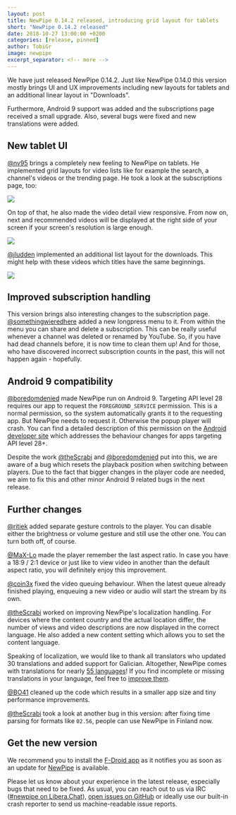 ```yaml
---
layout: post
title: NewPipe 0.14.2 released, introducing grid layout for tablets
short: "NewPipe 0.14.2 released"
date: 2018-10-27 13:00:00 +0200
categories: [release, pinned]
author: TobiGr
image: newpipe
excerpt_separator: <!-- more -->
---
```


We have just released NewPipe 0.14.2. Just like NewPipe 0.14.0 this version mostly brings UI and UX improvements
including new layouts for tablets and an additional linear layout in "Downloads".

Furthermore, Android 9 support was added and the subscriptions page received a small upgrade. Also, several bugs were fixed and new translations were added.
<!-- more -->

## New tablet UI

[@nv95](https://github.com/nv95) brings a completely new feeling to NewPipe on tablets. He implemented grid layouts for video lists like for example the search, a channel's videos or the trending page. He took a look at the subscriptions page, too:

<img class="no-flow vertical" src="{{ site.baseurl }}/img/screenshots/shot_subscriptions_tablet_dark.png"/>

On top of that, he also made the video detail view responsive. From now on, next and recommended videos will be displayed at the right side of your screen if your screen's resolution is large enough.

<img class="no-flow vertical" src="{{ site.baseurl }}/img/screenshots/shot_video_detail_tablet_dark.png"/>

[@jludden](https://github.com/jludden) implemented an additional list layout for the downloads. This might help with these videos which titles have the same beginnings.

<img class="no-flow" src="{{ site.baseurl }}/img/screenshots/shot_downloads_list_dark.png"/>

## Improved subscription handling

This version brings also interesting changes to the subscription page. [@somethingwieredhere](https://github.com/somethingweiredhere) added a new longpress menu to it. From within the menu you can share and delete a subscription. This can be really useful whenever a channel was deleted or renamed by YouTube. So, if you have had dead channels before, it is now time to clean them up!
And for those, who have discovered incorrect subscription counts in the past, this will not happen again - hopefully.

## Android 9 compatibility

[@boredomdenied](https://github.com/boredomdenied) made NewPipe run on Android 9. Targeting API level 28 requires our app to request the `FOREGROUND_SERVICE` permission. This is a normal permission, so the system automatically grants it to the requesting app. But NewPipe needs to request it. Otherwise the popup player will crash.
You can find a detailed description of this permission on the [Android developer site](https://developer.android.com/about/versions/pie/android-9.0-changes-28) which addresses the behaviour changes for apps targeting API level 28+.

Despite the work [@theScrabi](https://github.com/theScrabi) and [@boredomdenied](https://github.com/boredomdenied) put into this, we are aware of a bug which resets the playback position when switching between players. Due to the fact that bigger changes in the player code are needed, we aim to fix this and other minor Android 9 related bugs in the next release.

## Further changes

[@ritiek](https://github.com/ritiek) added separate gesture controls to the player. You can disable either the brightness or volume gesture and still use the other one. You can turn both off, of course.

[@MaX-Lo](https://github.com/MaX-Lo) made the player remember the last aspect ratio. In case you have a 18:9 / 2:1 device or just like to view video in another than the default aspect ratio, you will definitely enjoy this improvement. 

[@coin3x](https://github.com/coin3x) fixed the video queuing behaviour. When the latest queue already finished playing, enqueuing a new video or audio will start the stream by its own.

[@theScrabi](https://github.com/theScrabi) worked on improving NewPipe's localization handling. For devices where the content country and the actual location differ, the number of views and video descriptions are now displayed in the correct language. 
He also added a new content setting which allows you to set the content language. 

Speaking of localization, we would like to thank all translators who updated 30 translations and added support for Galician.  Altogether, NewPipe comes with translations for nearly [55 languages](https://hosted.weblate.org/projects/newpipe/#languages)! If you find incomplete or missing translations in your language, feel free to [improve them](https://hosted.weblate.org/engage/NewPipe/).

[@BO41](https://github.com/BO41) cleaned up the code which results in a smaller app size and tiny performance improvements.

[@theScrabi](https://github.com/theScrabi) took a look at another bug in this version: after fixing time parsing for formats like `02.56`, people can use NewPipe in Finland now.

## Get the new version

We recommend you to install the [F-Droid app](https://f-droid.org/) as it notifies you as soon as an update for [NewPipe](https://f-droid.org/packages/org.schabi.newpipe/) is available.

Please let us know about your experience in the latest release, especially bugs that need to be fixed. As usual, you can reach out to us via IRC ([#newpipe on Libera.Chat](https://web.libera.chat/#newpipe)), [open issues on GitHub](https://github.com/TeamNewPipe/NewPipe/issues/new/choose) or ideally use our built-in crash reporter to send us machine-readable issue reports.

